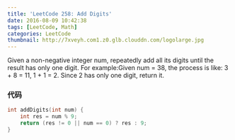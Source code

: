 ```yaml
---
title: 'LeetCode 258: Add Digits'
date: 2016-08-09 10:42:38
tags: [LeetCode, Math]
categories: LeetCode
thumbnail: http://7xveyh.com1.z0.glb.clouddn.com/logolarge.jpg
---
```

Given a non-negative integer num, repeatedly add all its digits until the result has only one digit. <!--more-->For example:Given num = 38, the process is like: 3 + 8 = 11, 1 + 1 = 2. Since 2 has only one digit, return it.
### 代码
```c
int addDigits(int num) {
    int res = num % 9;
    return (res != 0 || num == 0) ? res : 9;
}
```